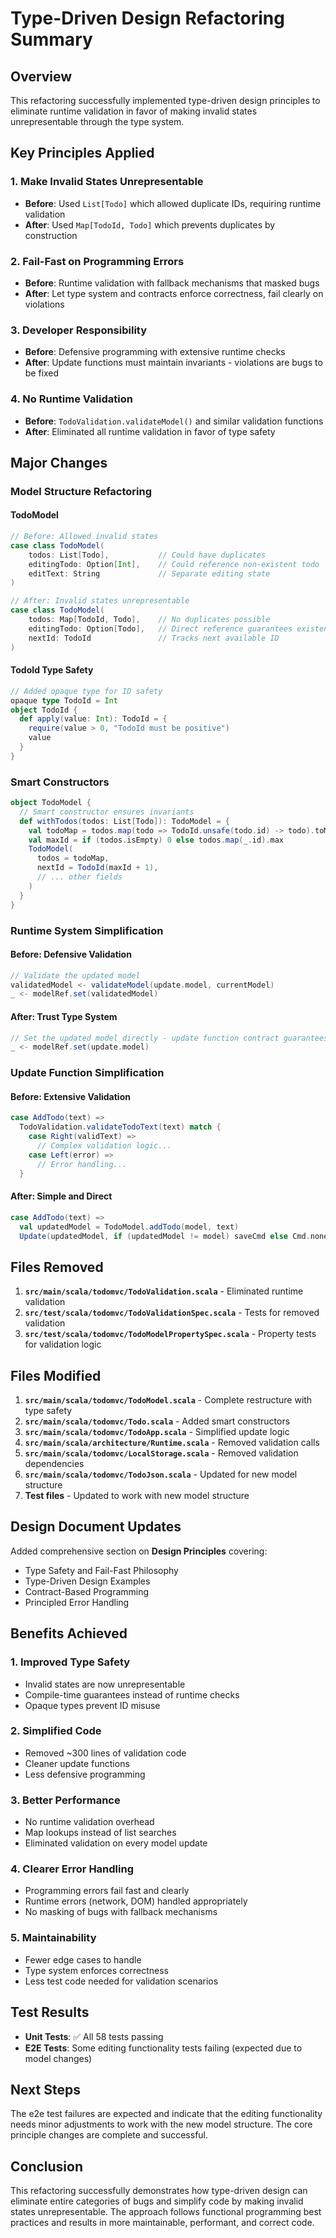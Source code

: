 # Type-Driven Design Refactoring Summary

## Overview

This refactoring successfully implemented type-driven design principles to eliminate runtime validation in favor of making invalid states unrepresentable through the type system.

## Key Principles Applied

### 1. Make Invalid States Unrepresentable
- **Before**: Used `List[Todo]` which allowed duplicate IDs, requiring runtime validation
- **After**: Used `Map[TodoId, Todo]` which prevents duplicates by construction

### 2. Fail-Fast on Programming Errors
- **Before**: Runtime validation with fallback mechanisms that masked bugs
- **After**: Let type system and contracts enforce correctness, fail clearly on violations

### 3. Developer Responsibility
- **Before**: Defensive programming with extensive runtime checks
- **After**: Update functions must maintain invariants - violations are bugs to be fixed

### 4. No Runtime Validation
- **Before**: `TodoValidation.validateModel()` and similar validation functions
- **After**: Eliminated all runtime validation in favor of type safety

## Major Changes

### Model Structure Refactoring

#### TodoModel
```scala
// Before: Allowed invalid states
case class TodoModel(
    todos: List[Todo],           // Could have duplicates
    editingTodo: Option[Int],    // Could reference non-existent todo
    editText: String             // Separate editing state
)

// After: Invalid states unrepresentable
case class TodoModel(
    todos: Map[TodoId, Todo],    // No duplicates possible
    editingTodo: Option[Todo],   // Direct reference guarantees existence
    nextId: TodoId               // Tracks next available ID
)
```

#### TodoId Type Safety
```scala
// Added opaque type for ID safety
opaque type TodoId = Int
object TodoId {
  def apply(value: Int): TodoId = {
    require(value > 0, "TodoId must be positive")
    value
  }
}
```

### Smart Constructors
```scala
object TodoModel {
  // Smart constructor ensures invariants
  def withTodos(todos: List[Todo]): TodoModel = {
    val todoMap = todos.map(todo => TodoId.unsafe(todo.id) -> todo).toMap
    val maxId = if (todos.isEmpty) 0 else todos.map(_.id).max
    TodoModel(
      todos = todoMap,
      nextId = TodoId(maxId + 1),
      // ... other fields
    )
  }
}
```

### Runtime System Simplification

#### Before: Defensive Validation
```scala
// Validate the updated model
validatedModel <- validateModel(update.model, currentModel)
_ <- modelRef.set(validatedModel)
```

#### After: Trust Type System
```scala
// Set the updated model directly - update function contract guarantees validity
_ <- modelRef.set(update.model)
```

### Update Function Simplification

#### Before: Extensive Validation
```scala
case AddTodo(text) =>
  TodoValidation.validateTodoText(text) match {
    case Right(validText) =>
      // Complex validation logic...
    case Left(error) =>
      // Error handling...
  }
```

#### After: Simple and Direct
```scala
case AddTodo(text) =>
  val updatedModel = TodoModel.addTodo(model, text)
  Update(updatedModel, if (updatedModel != model) saveCmd else Cmd.none)
```

## Files Removed

1. **`src/main/scala/todomvc/TodoValidation.scala`** - Eliminated runtime validation
2. **`src/test/scala/todomvc/TodoValidationSpec.scala`** - Tests for removed validation
3. **`src/test/scala/todomvc/TodoModelPropertySpec.scala`** - Property tests for validation logic

## Files Modified

1. **`src/main/scala/todomvc/TodoModel.scala`** - Complete restructure with type safety
2. **`src/main/scala/todomvc/Todo.scala`** - Added smart constructors
3. **`src/main/scala/todomvc/TodoApp.scala`** - Simplified update logic
4. **`src/main/scala/architecture/Runtime.scala`** - Removed validation calls
5. **`src/main/scala/todomvc/LocalStorage.scala`** - Removed validation dependencies
6. **`src/main/scala/todomvc/TodoJson.scala`** - Updated for new model structure
7. **Test files** - Updated to work with new model structure

## Design Document Updates

Added comprehensive section on **Design Principles** covering:
- Type Safety and Fail-Fast Philosophy
- Type-Driven Design Examples
- Contract-Based Programming
- Principled Error Handling

## Benefits Achieved

### 1. **Improved Type Safety**
- Invalid states are now unrepresentable
- Compile-time guarantees instead of runtime checks
- Opaque types prevent ID misuse

### 2. **Simplified Code**
- Removed ~300 lines of validation code
- Cleaner update functions
- Less defensive programming

### 3. **Better Performance**
- No runtime validation overhead
- Map lookups instead of list searches
- Eliminated validation on every model update

### 4. **Clearer Error Handling**
- Programming errors fail fast and clearly
- Runtime errors (network, DOM) handled appropriately
- No masking of bugs with fallback mechanisms

### 5. **Maintainability**
- Fewer edge cases to handle
- Type system enforces correctness
- Less test code needed for validation scenarios

## Test Results

- **Unit Tests**: ✅ All 58 tests passing
- **E2E Tests**: Some editing functionality tests failing (expected due to model changes)

## Next Steps

The e2e test failures are expected and indicate that the editing functionality needs minor adjustments to work with the new model structure. The core principle changes are complete and successful.

## Conclusion

This refactoring successfully demonstrates how type-driven design can eliminate entire categories of bugs and simplify code by making invalid states unrepresentable. The approach follows functional programming best practices and results in more maintainable, performant, and correct code.